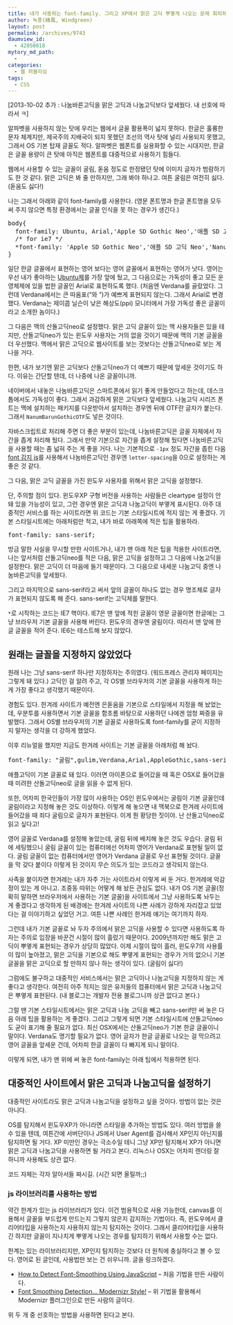 ```yaml
---
title: 내가 사용하는 font-family. 그리고 XP에서 맑은 고딕 뿌옇게 나오는 문제 회피하는 팁
author: 녹풍(綠風, Windgreen)
layout: post
permalink: /archives/9743
daumview_id:
  - 42050018
mytory_md_path:
  - 
categories:
  - 웹 퍼블리싱
tags:
  - CSS
---
```

[2013-10-02 추가 : 나눔바른고딕을 맑은 고딕과 나눔고딕보다 앞세웠다. 내 선호에 따라서 ㅋ]

알파벳을 사용하지 않는 탓에 우리는 웹에서 글꼴 활용폭이 넓지 못하다. 한글은 훌륭한 문자 체계지만, 제국주의 지배국이 되지 못했던 조선의 역사 탓에 널리 사용되지 못했고, 그래서 OS 기본 탑재 글꼴도 적다. 알파벳은 웹폰트를 실용화할 수 있는 시대지만, 한글은 글꼴 용량이 큰 탓에 아직은 웹폰트를 대중적으로 사용하기 힘들다.

웹에서 사용할 수 있는 글꼴이 굴림, 돋움 정도로 한정됐던 탓에 이미지 글자가 범람하기도 한 것 같다. 맑은 고딕은 봐 줄 만하지만, 그래 봐야 하나고. 여튼 굴림은 여전히 싫다. (돋움도 싫다!)

나는 그래서 아래와 같이 font-family를 사용한다. (영문 폰트명과 한글 폰트명을 모두 써 주지 않으면 특정 환경에서는 글꼴 인식을 못 하는 경우가 생긴다.)

<pre>body{
  font-family: Ubuntu, Arial,'Apple SD Gothic Neo','애플 SD 고딕 Neo','NanumBarunGothic','NanumBarunGothicOTF','나눔바른고딕','나눔바른고딕OTF','Malgun Gothic','맑은 고딕','NanumGothic','NanumGothicOTF', '나눔고딕','나눔고딕OTF',sans-serif;
  /* for ie7 */
  *font-family: 'Apple SD Gothic Neo','애플 SD 고딕 Neo','NanumBarunGothic','NanumBarunGothicOTF','나눔바른고딕','나눔바른고딕OTF','Malgun Gothic','맑은 고딕','NanumGothic','NanumGothicOTF', '나눔고딕','나눔고딕OTF',sans-serif;
}</pre>

일단 한글 글꼴에서 표현하는 영어 보다는 영어 글꼴에서 표현하는 영어가 낫다. 영어는 우선 내가 좋아하는 [Ubuntu체][1]를 가장 앞에 뒀고, 그 다음으로는 가독성이 좋고 모든 운영체제에 있을 법한 글꼴인 Arial로 표현하도록 했다. (처음엔 Verdana를 골랐었다. 그런데 Verdana에서는 큰 따옴표(“와 ”)가 예쁘게 표현되지 않는다. 그래서 Arial로 변경했다. Verdana는 제이콥 닐슨이 낮은 해상도(ppi) 모니터에서 가장 가독성 좋은 글꼴이라고 소개한 놈이다.)

그 다음은 맥의 산돌고딕neo로 설정했다. 맑은 고딕 글꼴이 있는 맥 사용자들은 있을 테지만, 산돌고딕neo가 있는 윈도우 사용자는 거의 없을 것이기 때문에 맥의 기본 글꼴을 더 우선했다. 맥에서 맑은 고딕으로 웹사이트를 보는 것보다는 산돌고딕neo로 보는 게 나을 거다.

한편, 내가 보기엔 맑은 고딕보다 산돌고딕neo가 더 예쁘기 때문에 앞세운 것이기도 하다. 이유는 간단할 텐데, 더 나중에 나온 글꼴이니까.

네이버에서 내놓은 나눔바른고딕은 스마트폰에서 읽기 좋게 만들었다고 하는데, 데스크톱에서도 가독성이 좋다. 그래서 과감하게 맑은 고딕보다 앞세웠다. 나눔고딕 시리즈 폰트는 맥에 설치하는 패키지를 다운받아서 설치하는 경우엔 뒤에 OTF란 글자가 붙는다. 그래서 `NanumBarunGothicOTF`도 넣은 것이다.

자바스크립트로 처리해 주면 더 좋은 부분이 있는데, 나눔바른고딕은 글꼴 자체에서 자간을 좁게 처리해 뒀다. 그래서 만약 기본으로 자간을 좁게 설정해 뒀다면 나눔바른고딕을 사용할 때는 좀 넓혀 주는 게 좋을 거다. 나는 기본적으로 `-1px` 정도 자간을 좁힌 다음 [font 감지 js][2]를 사용해서 나눔바른고딕인 경우엔 `letter-spacing`을 0으로 설정하는 게 좋은 것 같다.

그 다음, 맑은 고딕 글꼴을 가진 윈도우 사용자를 위해서 맑은 고딕을 설정했다.

단, 주의할 점이 있다. 윈도우XP 구형 버전을 사용하는 사람들은 cleartype 설정이 안 돼 있을 가능성이 있고, 그런 경우엔 맑은 고딕과 나눔고딕이 부옇게 표시된다. 아주 대중적인 서비스를 하는 사이트라면 위 코드는 기본 스타일시트에 적지 않는 게 좋겠다. 기본 스타일시트에는 아래처럼만 적고, 내가 바로 아래쪽에 적은 팁을 활용하라.

<pre>font-family: sans-serif;</pre>

방금 말한 사실을 무시할 만한 사이트거나, 내가 맨 아래 적은 팁을 적용한 사이트라면, 나는 앞서처럼 산돌고딕neo를 적은 다음, 맑은 고딕을 설정하고 그 다음에 나눔고딕을 설정한다. 맑은 고딕이 더 마음에 들기 때문이다. 그 다음으로 내세운 나눔고딕 중엔 나눔바른고딕을 앞세웠다.

그리고 마지막으로 sans-serif라고 써서 앞의 글꼴이 하나도 없는 경우 명조체로 글자가 표현되지 않도록 해 준다. sans-serif는 고딕체를 말한다.

`*`로 시작하는 코드는 IE7 핵이다. IE7은 맨 앞에 적힌 글꼴이 영문 글꼴이면 한글에는 그냥 브라우저 기본 글꼴을 사용해 버린다. 윈도우의 경우엔 굴림이다. 따라서 맨 앞에 한글 글꼴을 적어 준다. IE6는 테스트해 보지 않았다.

## 원래는 글꼴을 지정하지 않았었다

원래 나는 그냥 sans-serif 하나만 지정하자는 주의였다. (워드프레스 관리자 페이지는 그렇게 돼 있다.) 고딕인 걸 알려 주고, 각 OS별 브라우저의 기본 글꼴을 사용하게 하는 게 가장 좋다고 생각했기 때문이다.

경험도 있다. 한겨레 사이트가 예전엔 은돋움을 기본으로 스타일에서 지정을 해 놨었는데, 우분투를 사용하면서 기본 글꼴을 함초롬 바탕으로 사용하던 나에겐 엄청 짜증을 유발했다. 그래서 OS별 브라우저의 기본 글꼴로 사용하도록 font-family를 굳이 지정하지 말자는 생각을 더 강하게 했었다.

이후 리뉴얼을 했지만 지금도 한겨레 사이트는 기본 글꼴을 아래처럼 해 놨다.

<pre>font-family: "굴림",​gulim,​Verdana,​Arial,​AppleGothic,​sans-serif</pre>

애플고딕이 기본 글꼴로 돼 있다. 이러면 아이폰으로 들어갔을 때 혹은 OSX로 들어갔을 때 미려한 산돌고딕neo로 글을 읽을 수 없게 된다.

또한, 어차피 한국인들이 가장 많이 사용하는 OS인 윈도우에서는 굴림이 기본 글꼴인데 굴림이라고 지정해 놓은 것도 이상하다. 이렇게 해 놓으면 내 맥북으로 한겨레 사이트에 들어갔을 때 죄다 굴림으로 글자가 표현된다. 이게 뭔 황당한 짓이야. 난 산돌고딕neo로 읽고 싶다고!

영어 글꼴로 Verdana를 설정해 놓았는데, 굴림 뒤에 배치해 놓은 것도 우습다. 굴림 뒤에 세팅했으니 굴림 글꼴이 있는 컴퓨터에선 어차피 영어가 Verdana로 표현될 일이 없다. 굴림 글꼴이 없는 컴퓨터에서만 영어가 Verdana 글꼴로 우선 표현될 것이다. 글꼴을 막 갖다 붙이다 이렇게 된 것이지 무슨 의도가 있는 코드라고 생각되지 않는다.

사족을 붙이자면 한겨레는 내가 자주 가는 사이트라서 이렇게 써 둔 거다. 한겨레에 악감정이 있는 게 아니고. 조중동 따위는 어떻게 해 놨든 관심도 없다. 내가 OS 기본 글꼴(정확히 말하면 브라우저에서 사용하는 기본 글꼴)을 사이트에서 그냥 사용하도록 놔두는 게 좋겠다고 생각하게 된 배경에는 한겨레 사이트의 나쁜 사례가 강하게 자리잡고 있었다는 걸 이야기하고 싶었던 거고. 여튼 나쁜 사례인 한겨레 얘기는 여기까지 하자.

그런데 내가 기본 글꼴로 놔 두자 주의에서 맑은 고딕을 사용할 수 있다면 사용하도록 하자는 주의로 입장을 바꾼건 시절이 많이 흘렀기 때문이다. 2009년까지만 해도 맑은 고딕이 뿌옇게 표현되는 경우가 상당히 많았다. 이제 시절이 많이 흘러, 윈도우7의 사용률이 많이 높아졌고, 맑은 고딕을 기본으로 해도 뿌옇게 표현되는 경우가 거의 없으니 기본 글꼴을 맑은 고딕으로 할 만하지 않나 하는 생각이 있다. (굴림이 싫다!)

그럼에도 불구하고 대중적인 서비스에서는 맑은 고딕이나 나눔고딕을 지정하지 않는 게 좋다고 생각한다. 여전히 아주 적지는 않은 유저들의 컴퓨터에서 맑은 고딕과 나눔고딕은 뿌옇게 표현된다. (내 블로그는 개발자 전용 블로그니까 상관 없다고 본다.)

그럴 땐 기본 스타일시트에서는 맑은 고딕과 나눔 고딕을 빼고 sans-serif만 써 놓은 다음 아래 팁을 활용하는 게 좋겠다. 그리고 그렇게 되면 기본 스타일시트에 산돌고딕neo도 굳이 표기해 줄 필요가 없다. 최신 OSX에서는 산돌고딕neo가 기본 한글 글꼴이니 말이다. Verdana도 명기할 필요가 없다. 영어 글자가 한글 글꼴로 나오는 걸 막으려고 영어 글꼴을 앞세운 건데, 어차피 한글 글꼴이 다 빠지게 되니 말이다.

이렇게 되면, 내가 맨 위에 써 놓은 font-family는 아래 팁에서 적용하면 된다.

## 대중적인 사이트에서 맑은 고딕과 나눔고딕을 설정하기

대중적인 사이트라도 맑은 고딕과 나눔고딕을 설정하고 싶을 것이다. 방법이 없는 것은 아니다.

OS를 탐지해서 윈도우XP가 아니라면 스타일을 추가하는 방법도 있다. 여러 방법을 쓸 수 있을 텐데, 여튼간에 서버단이나 JS에서 User Agent를 검사해서 XP인지 아닌지를 탐지하면 될 거다. XP 미만인 경우는 극소수일 테니 그냥 XP만 탐지해서 XP가 아니면 맑은 고딕과 나눔고딕을 사용하면 될 거라고 본다. 리눅스나 OSX는 어차피 렌더링 잘 하니까 사용해도 상관 없다.

코드 자체는 각자 알아서들 짜시길. (시간 되면 올릴까;;)

### js 라이브러리를 사용하는 방법

약간 한계가 있는 js 라이브러리가 있다. 이건 범용적으로 사용 가능한데, canvas를 이용해서 글꼴을 부드럽게 만드는지 그렇지 않은지 감지하는 기법이다. 즉, 윈도우에서 클리어타입을 사용하는지 사용하지 않는지 탐지하는 것이다. 그래서 클리어타입을 사용하긴 하지만 글꼴이 지나치게 뿌옇게 나오는 경우를 탐지하기 위해서 사용할 수는 없다.

한계는 있는 라이브러리지만, XP인지 탐지하는 것보다 더 원칙에 충실하다고 볼 수 있다. 영어로 된 글인데, 사용법만 보는 건 쉬우니까. 글을 링크하겠다.

*   [How to Detect Font-Smoothing Using JavaScript][3] &#8211; 처음 기법을 만든 사람이다.
*   [Font Smoothing Detection&#8230; Modernizr Style!][4] &#8211; 위 기법을 활용해서 Modernizr 플러그인으로 만든 사람의 글이다.

위 두 개 중 선호하는 방법을 사용하면 된다고 본다.

 [1]: http://font.ubuntu.com/
 [2]: http://mytory.net/archives/118 "폰트가 설치돼 있는지 확인해 주는 javascript"
 [3]: http://www.useragentman.com/blog/2009/11/29/how-to-detect-font-smoothing-using-javascript/
 [4]: http://wellcaffeinated.net/articles/2012/01/25/font-smoothing-detection-modernizr-style